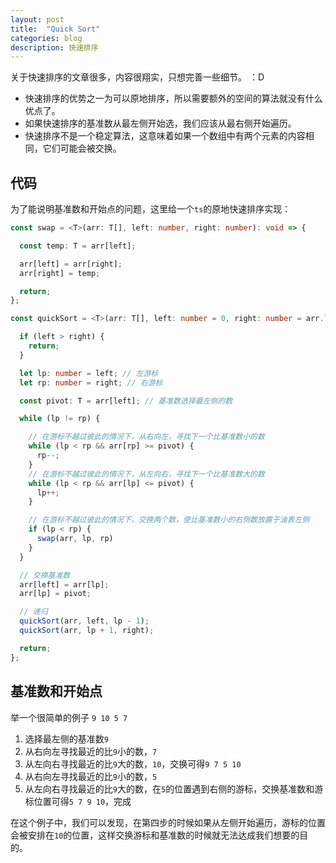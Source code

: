 ```yaml
---
layout: post
title:  "Quick Sort"
categories: blog
description: 快速排序
---
```


关于快速排序的文章很多，内容很翔实，只想完善一些细节。 ：D

- 快速排序的优势之一为可以原地排序，所以需要额外的空间的算法就没有什么优点了。
- 如果快速排序的基准数从最左侧开始选，我们应该从最右侧开始遍历。
- 快速排序不是一个稳定算法，这意味着如果一个数组中有两个元素的内容相同，它们可能会被交换。

## 代码

为了能说明基准数和开始点的问题，这里给一个`ts`的原地快速排序实现：

```ts
const swap = <T>(arr: T[], left: number, right: number): void => {

  const temp: T = arr[left];

  arr[left] = arr[right];
  arr[right] = temp;

  return;
};

const quickSort = <T>(arr: T[], left: number = 0, right: number = arr.length - 1): void => {

  if (left > right) {
    return;
  }

  let lp: number = left; // 左游标
  let rp: number = right; // 右游标

  const pivot: T = arr[left]; // 基准数选择最左侧的数

  while (lp != rp) {

    // 在游标不越过彼此的情况下，从右向左，寻找下一个比基准数小的数
    while (lp < rp && arr[rp] >= pivot) {
      rp--;
    }
    // 在游标不越过彼此的情况下，从左向右，寻找下一个比基准数大的数
    while (lp < rp && arr[lp] <= pivot) {
      lp++;
    }

    // 在游标不越过彼此的情况下，交换两个数，使比基准数小的右侧数放置于油表左侧
    if (lp < rp) {
      swap(arr, lp, rp)
    }
  }

  // 交换基准数
  arr[left] = arr[lp];
  arr[lp] = pivot;

  // 递归
  quickSort(arr, left, lp - 1);
  quickSort(arr, lp + 1, right);

  return;
};
```

## 基准数和开始点

举一个很简单的例子 `9 10 5 7`

1. 选择最左侧的基准数`9`
2. 从右向左寻找最近的比`9`小的数，`7`
3. 从左向右寻找最近的比`9`大的数，`10`，交换可得`9 7 5 10`
4. 从右向左寻找最近的比`9`小的数，`5`
5. 从左向右寻找最近的比`9`大的数，在`5`的位置遇到右侧的游标，交换基准数和游标位置可得`5 7 9 10`，完成

在这个例子中，我们可以发现，在第四步的时候如果从左侧开始遍历，游标的位置会被安排在`10`的位置，这样交换游标和基准数的时候就无法达成我们想要的目的。
